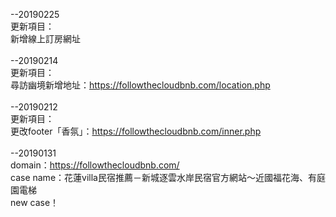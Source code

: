 --20190225<br>
更新項目：<br>
新增線上訂房網址<br>
<br>
--20190214<br>
更新項目：<br>
尋訪幽境新增地址：https://followthecloudbnb.com/location.php<br>
<br>
--20190212<br>
更新項目：<br>
更改footer「香氛」：https://followthecloudbnb.com/inner.php<br>
<br>
--20190131<br>
domain：https://followthecloudbnb.com/<br>
case name：花蓮villa民宿推薦－新城逐雲水岸民宿官方網站～近國福花海、有庭園電梯<br>
new case！<br>
